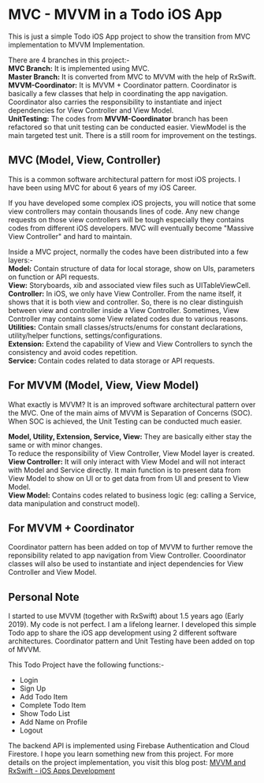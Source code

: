# MVC - MVVM in a Todo iOS App

This is just a simple Todo iOS App project to show the transition from MVC implementation to MVVM Implementation. 

There are 4 branches in this project:-  
**MVC Branch:** It is implemented using MVC.  
**Master Branch:** It is converted from MVC to MVVM with the help of RxSwift.  
**MVVM-Coordinator:** It is MVVM + Coordinator pattern. Coordinator is basically a few classes that help in coordinating the app navigation. Coordinator also carries the responsibility to instantiate and inject dependencies for View Controller and View Model.  
**UnitTesting:** The codes from **MVVM-Coordinator** branch has been refactored so that unit testing can be conducted easier. ViewModel is the main targeted test unit. There is a still room for improvement on the testings.  

## MVC (Model, View, Controller)
This is a common software architectural pattern for most iOS projects. I have been using MVC for about 6 years of my iOS Career. 

If you have developed some complex iOS projects, you will notice that some view controllers may contain thousands lines of code. Any new change requests on those view controllers will be tough especially they contains codes from different iOS developers. MVC will eventually become "Massive View Controller" and hard to maintain.

Inside a MVC project, normally the codes have been distributed into a few layers:-  
**Model:** Contain structure of data for local storage, show on UIs, parameters on function or API requests.  
**View:** Storyboards, xib and associated view files such as UITableViewCell.  
**Controller:** In iOS, we only have View Controller. From the name itself, it shows that it is both view and controller. So, there is no clear distinguish between view and controller inside a View Controller. Sometimes, View Controller may contains some View related codes due to various reasons.  
**Utilities:** Contain small classes/structs/enums for constant declarations, utility/helper functions, settings/configurations.  
**Extension:** Extend the capability of View and View Controllers to synch the consistency and avoid codes repetition.  
**Service:** Contain codes related to data storage or API requests.  


## For MVVM (Model, View, View Model)
What exactly is MVVM? It is an improved software architectural pattern over the MVC. One of the main aims of MVVM is Separation of Concerns (SOC). When SOC is achieved, the Unit Testing can be conducted much easier.  

**Model, Utility, Extension, Service, View:** They are basically either stay the same or with minor changes.  
To reduce the responsibility of View Controller, View Model layer is created.  
**View Controller:** It will only interact with View Model and will not interact with Model and Service directly. It main function is to present data from View Model to show on UI or to get data from from UI and present to View Model.  
**View Model:** Contains codes related to business logic (eg: calling a Service, data manipulation and construct model).  


## For MVVM + Coordinator
Coordinator pattern has been added on top of MVVM to further remove the reponsibility related to app navigation from View Controller. Cooordinator classes will also be used to instantiate and inject dependencies for View Controller and View Model.  


## Personal Note
I started to use MVVM (together with RxSwift) about 1.5 years ago (Early 2019). My code is not perfect. I am a lifelong learner. I developed this simple Todo app to share the iOS app development using 2 different software architectures. Coordinator pattern and Unit Testing have been added on top of MVVM.

This Todo Project have the following functions:-
- Login
- Sign Up
- Add Todo Item
- Complete Todo Item
- Show Todo List
- Add Name on Profile
- Logout

The backend API is implemented using Firebase Authentication and Cloud Firestore. I hope you learn something new from this project. For more details on the project implementation, you visit this blog post: [MVVM and RxSwift - iOS Apps Development](https://mobileoop.com/mvvm-and-rxswift-ios-apps-development)

